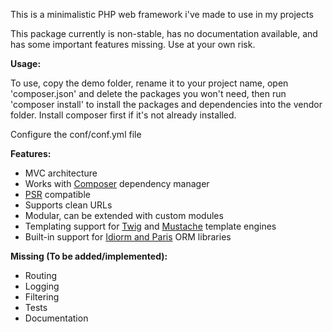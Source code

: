 This is a minimalistic PHP web framework i've made to use in my projects

This package currently is non-stable, has no documentation available,
and has some important features missing. Use at your own risk.

__Usage:__

To use, copy the demo folder, rename it to your project name,
open 'composer.json' and delete the packages you won't need, then run 'composer install'
to install the packages and dependencies into the vendor folder. Install
composer first if it's not already installed.

Configure the conf/conf.yml file

__Features:__

- MVC architecture
- Works with [Composer][comp] dependency manager
- [PSR][psr] compatible
- Supports clean URLs
- Modular, can be extended with custom modules
- Templating support for [Twig][twig] and [Mustache][stache] template engines
- Built-in support for [Idiorm and Paris][idiorm] ORM libraries

__Missing (To be added/implemented):__

- Routing
- Logging
- Filtering
- Tests
- Documentation

[comp]: getcomposer.org
[psr]: github.com/php-fig/fig-standards
[twig]: twig.sensiolabs.org
[stache]: mustache.github.io
[idiorm]: j4mie.github.io/idiormandparis/
